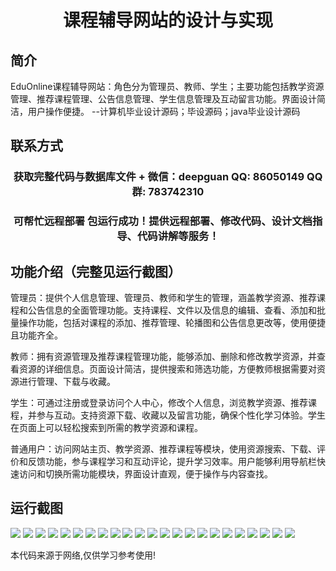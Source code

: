 <p><h1 align="center">课程辅导网站的设计与实现</h1></p>

## 简介
EduOnline课程辅导网站：角色分为管理员、教师、学生；主要功能包括教学资源管理、推荐课程管理、公告信息管理、学生信息管理及互动留言功能。界面设计简洁，用户操作便捷。    --计算机毕业设计源码；毕设源码；java毕业设计源码


## 联系方式
<p><h3 align="center">获取完整代码与数据库文件 + 微信：deepguan QQ: 86050149 QQ群: 783742310</h3></p>
<p><h3 align="center">可帮忙远程部署 包运行成功！提供远程部署、修改代码、设计文档指导、代码讲解等服务！</h3></p>

## 功能介绍（完整见运行截图）
管理员：提供个人信息管理、管理员、教师和学生的管理，涵盖教学资源、推荐课程和公告信息的全面管理功能。支持课程、文件以及信息的编辑、查看、添加和批量操作功能，包括对课程的添加、推荐管理、轮播图和公告信息更改等，使用便捷且功能齐全。

教师：拥有资源管理及推荐课程管理功能，能够添加、删除和修改教学资源，并查看资源的详细信息。页面设计简洁，提供搜索和筛选功能，方便教师根据需要对资源进行管理、下载与收藏。

学生：可通过注册或登录访问个人中心，修改个人信息，浏览教学资源、推荐课程，并参与互动。支持资源下载、收藏以及留言功能，确保个性化学习体验。学生在页面上可以轻松搜索到所需的教学资源和课程。

普通用户：访问网站主页、教学资源、推荐课程等模块，使用资源搜索、下载、评价和反馈功能，参与课程学习和互动评论，提升学习效率。用户能够利用导航栏快速访问和切换所需功能模块，界面设计直观，便于操作与内容查找。


## 运行截图
![](img/001.jpg)
![](img/002.jpg)
![](img/003.jpg)
![](img/004.jpg)
![](img/005.jpg)
![](img/006.jpg)
![](img/007.jpg)
![](img/008.jpg)
![](img/009.jpg)
![](img/010.jpg)
![](img/011.jpg)
![](img/012.jpg)
![](img/013.jpg)
![](img/014.jpg)
![](img/015.jpg)
![](img/016.jpg)
![](img/017.jpg)
![](img/018.jpg)
![](img/019.jpg)
![](img/020.jpg)
![](img/021.jpg)
![](img/022.jpg)
![](img/023.jpg)

<p>本代码来源于网络,仅供学习参考使用!</p>
